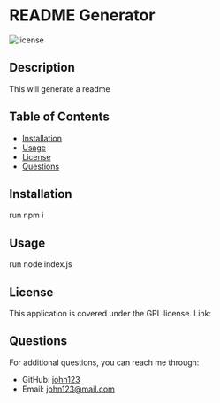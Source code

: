 
  # README Generator
  ![license](https://img.shields.io/badge/LICENSE-GPL-blue)
  
  ## Description
  This will generate a readme
  
  ## Table of Contents
  - [Installation](#installation)
  - [Usage](#usage)
  - [License](#license)
  - [Questions](#questions)
  
  ## Installation
  run npm i
  
  ## Usage
  run node index.js
  
  
  ## License
  This application is covered under the GPL license.
  Link: 
  
  
  ## Questions
  For additional questions, you can reach me through:
  - GitHub: [john123](https://github.com/john123)
  - Email: john123@mail.com
  